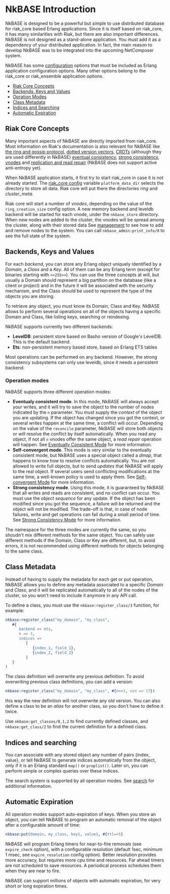 # NkBASE Introduction

NkBASE is designed to be a powerful but simple to use distributed database for riak_core based Erlang applications. Since it is itself based on riak_core, it has many similarities with Riak, but there are also important differences. NkBASE is not designed as a stand-alone application. You must add it as a dependency of your distributed application. In fact, the main reason to develop NkBASE was to be integrated into the upcoming NetComposer system. 

NkBASE has some [configuration](configuration.md) options that must be included as Erlang application configuration options. Many other options belong to the riak_core or riak_ensemble application options.

* [Riak Core Concepts](#riak-core-concepts)
* [Backends, Keys and Values](#backends-keys-and-values)
* [Opration Modes](#operation-modes)
* [Class Metadata](#class-metadata)
* [Indices and Searching](#indices-and-searching)
* [Automatic Expiration](#automatic-expiration)



## Riak Core Concepts

Many important aspects of NkBASE are directly imported from riak_core. Most information on Riak's documentation is also relevant for NkBASE like [the ring and gossip protocol](http://docs.basho.com/riak/latest/theory/concepts/Clusters), [dotted version vectors](http://docs.basho.com/riak/latest/theory/concepts/context/#Dotted-Version-Vectors), [CRDTs](http://docs.basho.com/riak/latest/theory/concepts/crdts/) (although they are used differently in NkBASE) [eventual consistency](http://docs.basho.com/riak/latest/theory/concepts/Eventual-Consistency/), [strong consistency](http://docs.basho.com/riak/latest/theory/concepts/strong-consistency/), [vnodes](http://docs.basho.com/riak/latest/theory/concepts/vnodes/) and [replication and read repair](http://docs.basho.com/riak/latest/theory/concepts/Replication/) (NkBASE does not support active anti-entropy yet). 

When NkBASE application starts, it first try to start riak_core in case it is not already started. The [riak_core config](configuration.md) variable `platform_data_dir` selects the directory to store all data. Riak core will put there the directories _ring_ and _cluster_meta_.

Riak core will start a number of _vnodes_, depending on the value of the `ring_creation_size` config option. A new memory backend and leveldb backend will be started for each vnode, under the `nkbase_store` directory. When new nodes are added to the cluster, the vnodes will be spread among the cluster, along with their stored data See [management](management.md) to see how to add and remove nodes to the system. You can call `nkbase_admin:print_info/0` to see the full state of the system.

## Backends, Keys and Values

For each _backend_, you can store any Erlang object uniquely identified by a _Domain_, a _Class_ and a _Key_. All of them can be any Erlang term (except for binaries starting with `<<255>>`). You can use the three concepts at will, but usually a Domain should represent a big partition on the database (like a client or project) and in the future it will be associated with the security mechanism, and the Class should be used to represent the type of the objects you are storing.

To retrieve any object, you must know its Domain, Class and Key. NkBASE allows to perform several operations on all of the objects having a specific Domain and Class, like listing keys, searching or reindexing.

NkBASE supports currently two different backends:
* **LevelDB**: persistent store based on Basho version of Google's LevelDB. This is the default backend.
* **Ets**: non-persistent memory based store, based on Erlang ETS tables

Most operations can be performed on any backend. However, the strong consistency subsystems can only use leveldb, since it needs a persistent backend.

### Operation modes

NkBASE supports three different operation modes:
* **Eventualy consistent mode**. In this mode, NkBASE will always accept your writes, and it will try to save the object to the number of nodes indicated by the `n` parameter. You must supply the _context_ of the object you are updating. If the object has changed since you got the context, or several writes happen at the same time, a conflict will occur. Depending on the value of the `reconcile` parameter, NkBASE will store both objects or will resolve the conflict by itself automatically. When you read any object, if not all `n` vnodes offer the same object, a _read repair_ operation will happen. See [Eventually Consistent Mode](eventually_consistent.md) for more information.
* **Self-convergent mode**. This mode is very similar to the eventually consistent mode, but NkBASE uses a special object called a _dmap_, that happens to know how to resolve conflicts automatically. You are not allowed to write full objects, but to send _updates_ that NkBASE will apply to the real object. If several users send conflicting modifications at the same time, a well-known policy is used to apply them. See [Self-convergent Mode](self_convergent.md) for more information.
* **Strong consistency mode**. Using this mode, it is guaranteed by NkBASE that all writes and reads are consistent, and no conflict can occur. You must use the _object sequence_ for any update. If the object has been modified since you got the sequence, a failure will be returned and the object will not be modified. The trade-off is that, in case of node failures, write and get operations can fail during a small period of time. See [Strong Consistency Mode](strong_consistency.md) for more information.

The namespace for the three modes are currently the same, so you shoudn't mix different methods for the same object. You can safely use different methods if the Domain, Class or Key are different, but, to avoid errors, it is not recommended using different methods for objects belonging to the same class.

## Class Metadata

Instead of having to supply the metadata for each get or put operation, NkBASE allows you to define any metadata associated to a specific _Domain_ and _Class_, and it will be replicated automatically to all of the nodes of the cluster, so you won't need to include it anymore in any API call.

To define a class, you must use the `nkbase:register_class/3` function, for example:

```erlang
nkbase:register_class("my_domain", "my_class", 
   #{
      backend => ets,
      n => 3,
      indices => 
         [
            {index_1, field_1},
            {index_2, field_2}
         ]
   }
)
```
      
The class definition will overwrite any previous definition. To avoid overwriting previous class definitions, you can add a version:

```erlang
nkbase:register_class("my_domain", "my_class", #{n=>3, vsn => 17})
```

this way the new definition will not overwrite any old version. You can also define a class to be an _alias_ for another class, so you don't have to define it twice.
      
Use `nkbase:get_classes/0,1,2` to find currently defined classes, and `nkbase:get_class/2` to find the current definition for a defined class.
      
      
## Indices and searching

You can associate with any stored object any number of pairs {index, value}, or tell NkBASE to generate indices automatically from the object, only if it is an Erlang standard ```map()``` or ```proplist()```. Later on, you can perform simple or complex queries over these indices.

The search system is supported by all operation modes. See [search](search.md) for additional information.


## Automatic Expiration

All operation modes support auto-expiration of keys. When you store an object, you can tell NkBASE to program an automatic removal of the object after a configurable amount of time:

```erlang
nkbase:put(domain, my_class, key1, value1, #{ttl=>5}
```

NkBASE will program Erlang timers for near-to-fire removals (see `expire_check` option), with a configurable resolution  (default 1sec, minimum 1 msec, see `expire_resolution` config option). Better resolution provides more accuracy, but requires more cpu time and resources. Far ahead timers are not scheduled to save resources. A periodical process schedules them when they are near to fire. 

NkBASE can support millions of objects with automatic expiration, for very short or long expiration times.






